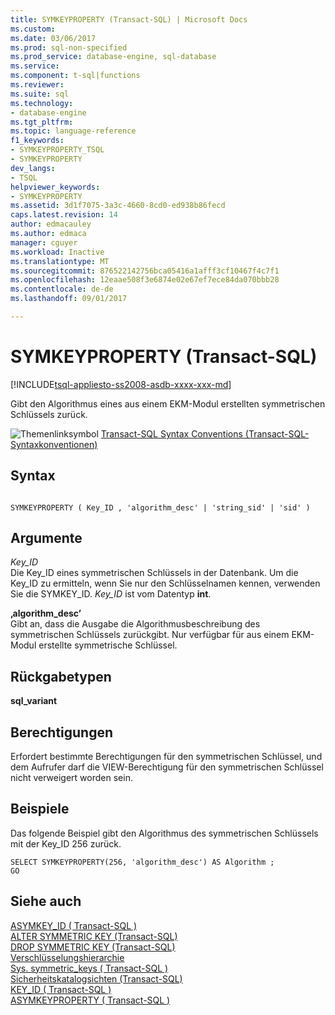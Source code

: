 ```yaml
---
title: SYMKEYPROPERTY (Transact-SQL) | Microsoft Docs
ms.custom: 
ms.date: 03/06/2017
ms.prod: sql-non-specified
ms.prod_service: database-engine, sql-database
ms.service: 
ms.component: t-sql|functions
ms.reviewer: 
ms.suite: sql
ms.technology:
- database-engine
ms.tgt_pltfrm: 
ms.topic: language-reference
f1_keywords:
- SYMKEYPROPERTY_TSQL
- SYMKEYPROPERTY
dev_langs:
- TSQL
helpviewer_keywords:
- SYMKEYPROPERTY
ms.assetid: 3d1f7075-3a3c-4660-8cd0-ed938b86fecd
caps.latest.revision: 14
author: edmacauley
ms.author: edmaca
manager: cguyer
ms.workload: Inactive
ms.translationtype: MT
ms.sourcegitcommit: 876522142756bca05416a1afff3cf10467f4c7f1
ms.openlocfilehash: 12eaae508f3e6874e02e67ef7ece84da070bbb28
ms.contentlocale: de-de
ms.lasthandoff: 09/01/2017

---
```

# <a name="symkeyproperty-transact-sql"></a>SYMKEYPROPERTY (Transact-SQL)
[!INCLUDE[tsql-appliesto-ss2008-asdb-xxxx-xxx-md](../../includes/tsql-appliesto-ss2008-asdb-xxxx-xxx-md.md)]

  Gibt den Algorithmus eines aus einem EKM-Modul erstellten symmetrischen Schlüssels zurück.  
  
 ![Themenlinksymbol](../../database-engine/configure-windows/media/topic-link.gif "Topic link icon") [Transact-SQL Syntax Conventions (Transact-SQL-Syntaxkonventionen)](../../t-sql/language-elements/transact-sql-syntax-conventions-transact-sql.md)  
  
## <a name="syntax"></a>Syntax  
  
```  
  
SYMKEYPROPERTY ( Key_ID , 'algorithm_desc' | 'string_sid' | 'sid' )  
```  
  
## <a name="arguments"></a>Argumente  
 *Key_ID*  
 Die Key_ID eines symmetrischen Schlüssels in der Datenbank. Um die Key_ID zu ermitteln, wenn Sie nur den Schlüsselnamen kennen, verwenden Sie die SYMKEY_ID. *Key_ID* ist vom Datentyp **int**.  
  
 **‚**algorithm_desc**’**  
 Gibt an, dass die Ausgabe die Algorithmusbeschreibung des symmetrischen Schlüssels zurückgibt. Nur verfügbar für aus einem EKM-Modul erstellte symmetrische Schlüssel.  
  
## <a name="return-types"></a>Rückgabetypen  
 **sql_variant**  
  
## <a name="permissions"></a>Berechtigungen  
 Erfordert bestimmte Berechtigungen für den symmetrischen Schlüssel, und dem Aufrufer darf die VIEW-Berechtigung für den symmetrischen Schlüssel nicht verweigert worden sein.  
  
## <a name="examples"></a>Beispiele  
 Das folgende Beispiel gibt den Algorithmus des symmetrischen Schlüssels mit der Key_ID 256 zurück.  
  
```  
SELECT SYMKEYPROPERTY(256, 'algorithm_desc') AS Algorithm ;  
GO  
```  
  
## <a name="see-also"></a>Siehe auch  
 [ASYMKEY_ID &#40; Transact-SQL &#41;](../../t-sql/functions/asymkey-id-transact-sql.md)   
 [ALTER SYMMETRIC KEY &#40;Transact-SQL&#41;](../../t-sql/statements/alter-symmetric-key-transact-sql.md)   
 [DROP SYMMETRIC KEY &#40;Transact-SQL&#41;](../../t-sql/statements/drop-symmetric-key-transact-sql.md)   
 [Verschlüsselungshierarchie](../../relational-databases/security/encryption/encryption-hierarchy.md)   
 [Sys. symmetric_keys &#40; Transact-SQL &#41;](../../relational-databases/system-catalog-views/sys-symmetric-keys-transact-sql.md)   
 [Sicherheitskatalogsichten &#40;Transact-SQL&#41;](../../relational-databases/system-catalog-views/security-catalog-views-transact-sql.md)   
 [KEY_ID &#40; Transact-SQL &#41;](../../t-sql/functions/key-id-transact-sql.md)   
 [ASYMKEYPROPERTY &#40; Transact-SQL &#41;](../../t-sql/functions/asymkeyproperty-transact-sql.md)  
  
  

